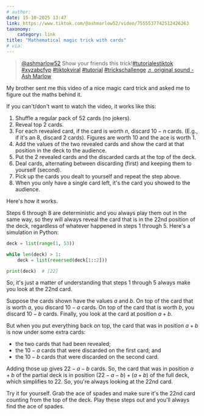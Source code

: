 ```yaml
---
# author:
date: 15-10-2025 13:47
link: https://www.tiktok.com/@ashmarlow52/video/7555537742512426263
taxonomy:
    category: link
title: "Mathematical magic trick with cards"
# via:
---
```


<blockquote class="tiktok-embed" cite="https://www.tiktok.com/@ashmarlow52/video/7555537742512426263" data-video-id="7555537742512426263" style="max-width: 605px;min-width: 325px;" > <section> <a target="_blank" title="@ashmarlow52" href="https://www.tiktok.com/@ashmarlow52?refer=embed">@ashmarlow52</a> Show your friends this trick!<a title="tutorialestiktok" target="_blank" href="https://www.tiktok.com/tag/tutorialestiktok?refer=embed">#tutorialestiktok</a> <a title="xyzabcfyp" target="_blank" href="https://www.tiktok.com/tag/xyzabcfyp?refer=embed">#xyzabcfyp</a> <a title="tiktokviral" target="_blank" href="https://www.tiktok.com/tag/tiktokviral?refer=embed">#tiktokviral</a> <a title="tutorial" target="_blank" href="https://www.tiktok.com/tag/tutorial?refer=embed">#tutorial</a> <a title="trickschallenge" target="_blank" href="https://www.tiktok.com/tag/trickschallenge?refer=embed">#trickschallenge</a> <a target="_blank" title="♬ original sound  - Ash Marlow" href="https://www.tiktok.com/music/original-sound-Ash-Marlow-7555537771297803030?refer=embed">♬ original sound  - Ash Marlow</a> </section> </blockquote> <script async src="https://www.tiktok.com/embed.js"></script>

My brother sent me this video of a nice magic card trick and asked me to figure out the maths behind it.

If you can't/don't want to watch the video, it works like this:

 1. Shuffle a regular pack of 52 cards (no jokers).
 2. Reveal top 2 cards.
 3. For each revealed card, if the card is worth $n$, discard $10 - n$ cards. (E.g., if it's an 8, discard 2 cards). Figures are worth 10 and the ace is worth 1.
 4. Add the values of the two revealed cards and show the card at that position in the deck to the audience.
 5. Put the 2 revealed cards and the discarded cards at the top of the deck.
 6. Deal cards, alternating between discarding (first) and keeping them to yourself (second).
 7. Pick up the cards you dealt to yourself and repeat the step above.
 8. When you only have a single card left, it's the card you showed to the audience.

Here's how it works.

Steps 6 through 8 are deterministic and you always play them out in the same way, so they will always reveal the card that is in the 22nd position of the deck, regardless of whatever happened in steps 1 through 5.
Here's a simulation in Python:

```py
deck = list(range(1, 53))

while len(deck) > 1:
    deck = list(reversed(deck[1::2]))

print(deck)  # [22]
```

So, it's just a matter of understanding that steps 1 through 5 always make you look at the 22nd card.

Suppose the cards shown have the values $a$ and $b$.
On top of the card that is worth $a$, you discard $10 - a$ cards.
On top of the card that is worth $b$, you discard $10 - b$ cards.
Finally, you look at the card at position $a + b$.

But when you put everything back on top, the card that was in position $a + b$ is now under some extra cards:

 - the two cards that had been revealed;
 - the $10 - a$ cards that were discarded on the first card; and
 - the $10 - b$ cards that were discarded on the second card.

Adding those up gives $22 - a - b$ cards.
So, the card that was in position $a + b$ of the partial deck is in position $(22 - a - b) + (a + b)$ of the full deck, which simplifies to 22.
So, you're always looking at the 22nd card.

Try it for yourself.
Grab the ace of spades and make sure it's the 22nd card counting from the top of the deck.
Play these steps out and you'll always find the ace of spades.
